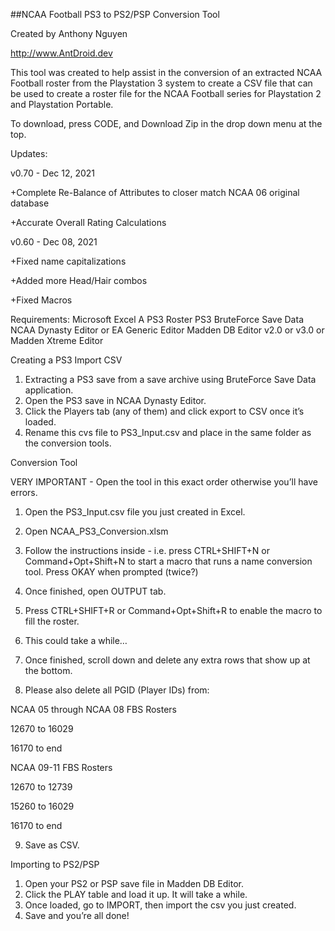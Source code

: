##NCAA Football PS3 to PS2/PSP Conversion Tool

Created by Anthony Nguyen

http://www.AntDroid.dev


This tool was created to help assist in the conversion of an extracted NCAA Football roster from the Playstation 3 system to create a CSV file that can be used to create a roster file for the NCAA Football series for Playstation 2 and Playstation Portable.


To download, press CODE, and Download Zip in the drop down menu at the top.


Updates:

v0.70 - Dec 12, 2021

+Complete Re-Balance of Attributes to closer match NCAA 06 original database

+Accurate Overall Rating Calculations


v0.60 - Dec 08, 2021

+Fixed name capitalizations

+Added more Head/Hair combos

+Fixed Macros



Requirements:
Microsoft Excel
A PS3 Roster
PS3 BruteForce Save Data
NCAA Dynasty Editor or EA Generic Editor
Madden DB Editor v2.0 or v3.0 or Madden Xtreme Editor


Creating a PS3 Import CSV
1. Extracting a PS3 save from a save archive using BruteForce Save Data application.
2. Open the PS3 save in NCAA Dynasty Editor.
3. Click the Players tab (any of them) and click export to CSV once it’s loaded.
4. Rename this cvs file to PS3_Input.csv and place in the same folder as the conversion
tools.


Conversion Tool

VERY IMPORTANT - Open the tool in this exact order otherwise you’ll have errors.

1. Open the PS3_Input.csv file you just created in Excel.
2. Open NCAA_PS3_Conversion.xlsm
3. Follow the instructions inside - i.e. press CTRL+SHIFT+N or Command+Opt+Shift+N
to start a macro that runs a name conversion tool. Press OKAY when prompted (twice?)
4. Once finished, open OUTPUT tab.
5. Press CTRL+SHIFT+R or Command+Opt+Shift+R to enable the macro to fill the
roster.
6. This could take a while…
7. Once finished, scroll down and delete any extra rows that show up at the bottom.

8. Please also delete all PGID (Player IDs) from:

NCAA 05 through NCAA 08 FBS Rosters

12670 to 16029

16170 to end



NCAA 09-11 FBS Rosters

12670 to 12739

15260 to 16029

16170 to end


9. Save as CSV.




Importing to PS2/PSP
1. Open your PS2 or PSP save file in Madden DB Editor.
2. Click the PLAY table and load it up. It will take a while.
3. Once loaded, go to IMPORT, then import the csv you just created.
4. Save and you’re all done!
